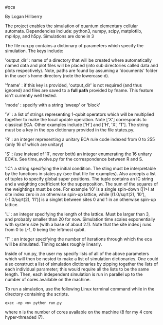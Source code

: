 #qca

By Logan Hillberry

The project enables the simulation of quantum elementary cellular automata.
Dependencies include: python3, numpy, scipy, matplotlib, mpi4py, and h5py.
Simulations are done in 3

The file run.py contains a dictionary of parameters which specify the simulation.
The keys include:

'output_dir' : name of a directory that will be created where automatically
named data and plot files will be placed (into sub directories called data and
plots respectively). Note, paths are found by assuming a 'documents' folder in
the user's home directory (note the lowercase d).

'fname' :  if this key is provided, 'output_dir' is not required (and thus
ignored) and files are saved to a **full path** provided by fname. This feature isn't currently well tested.

'mode' : specify with a string 'sweep' or 'block'

'V' : a list of strings representing 1-qubit operators which will be multiplied
together to make the local update operation. Note ['X'] corresponds to classical
ECA. Other examples include ['H'] and ['H', 'X', 'T']. The string must be a key
in the ops dictionary provided in the file states.py.

'R' : an integer representing a unitary ECA rule code indexed from 0 to 255
(only 16 of which are unitary)

'S' : (use instead of 'R', never both) an integer enumerating the 16 unitary
ECA's. See time_evolve.py for the correspondence between R and S.

'IC': a string specifying the initial condition. The sting must be
interpretable by the functions in states.py (see that file for examples). Also
accepts a list of tuples to specify global super positions. The tuple contains
an IC string and a weighting coefficient for the superposition. 
The sum of the squares of the weightings must be one. For example 'l0' is a single spin-down
(|1>) at site index zero in an otherwise spin-up lattice, while [(1.0/sqrt(2),
'l0'), (-1.0/sqrt(2), 'l1')] is a singlet between sites 0 and 1 in an otherwise
spin-up lattice.

'L' : an integer specifying the length of the lattice. Must be larger than 3,
and probably smaller than 20 for now. Simulation time scales exponentially with
system size (with a base of about 2.1). Note that the site index j runs from 0
to L-1, 0 being the leftmost qubit.

'T' : an integer specifying the number of iterations through which the eca will
be simulated. Timing scales roughly linearly.

Inside of run.py, the user my specify lists of all of the above parameters which
will then be nested to make a list of simulation dictionaries.
One could also construct a list of simulation dictionaries by zipping together the lists of
each individual parameter; this would require all the lists to be the same
length. Then, each independent simulation is run in parallel up to the number of
cores available on the machine.

To run a simulation, use the following Linux terminal command while in the
directory containing the scripts.

```
exec -np <n> python run.py
```
where n is the number of cores available on the machine (8 for my 4 core
hyper-threaded i7).




